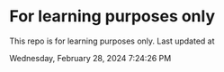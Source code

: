 # For learning purposes only
This repo is for learning purposes only.
Last updated at

Wednesday, February 28, 2024 7:24:26 PM

